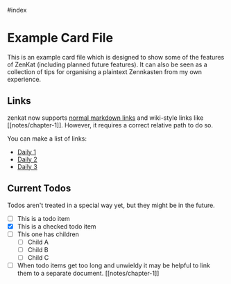 #index

# Example Card File

This is an example card file which is designed to show some of the features of ZenKat (including planned future features). It can also be seen as a collection of tips for organising a plaintext Zennkasten from my own experience.

## Links

zenkat now supports [normal markdown links](notes/chapter-1) and wiki-style links like [[notes/chapter-1]]. However, it requires a correct relative path to do so.

You can make a list of links:
- [Daily 1](notes/daily_1)
- [Daily 2](notes/daily_2)
- [Daily 3](notes/daily_3)

## Current Todos

Todos aren't treated in a special way yet, but they might be in the future.

- [ ] This is a todo item
- [x] This is a checked todo item
- [ ] This one has children 
  - [ ] Child A
  - [ ] Child B
  - [ ] Child C
- [ ] When todo items get too long and unwieldy it may be helpful to link them to a separate document. [[notes/chapter-1]]